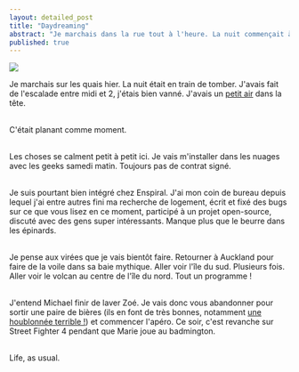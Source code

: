```yaml
---
layout: detailed_post
title: "Daydreaming"
abstract: "Je marchais dans la rue tout à l'heure. La nuit commençait à tomber. J'avais fait de l'escalade entre midi et 2, j'étais crevé."
published: true
---
```


[<img class="landscape" src="https://lh3.googleusercontent.com/w5ZNdqZTbvQpuVSMSkVIyKpwji1FHrp_Y_xf358CqGtDEUNb-tWjNc3p34nzmFkOfzXlw88iIqdDQzMH3DXeRfip97bKByOupmQdh5FymbWOEgwW10mVoN1e14s3w5ayT9Zf6RCV17RdhIW-GnlBV7A3H8HAeqLxS5q5ffR5W_hdTEYWAv-I_vWNfKezu7BbYz2mCnR0dAobD6ofysTSTaaZxT2ueHSIuundkgjcmm4uCYTHQhB3G8Sv0eCjkvOu-osdcJcWflR3g_G87mZ5J9X2szBK1vSjaFf-DBfZp9vxcUZfyix1qAzbQkyDFRdyaxqAKxSoI9jcITWJySPa-MzhbH0jisZgX4jh0IDC8l6OjUe_09RKQs5TA_fMx6lRgfE3ZLOId38C0MLgNj4go1bHYMeFyIcCefvUHEEmaVRQWzkKaOYZCWR6GZnmbtl-9w4bqMIaxVnL07Gi_sA2-FVnI2RjZUcX5VkW0o0YWpbcgVZ9_sqb4FXy_myXzDGdBHhFm4v8HOl4Zm6lSyjQ-BkI_7Sn3yuRI2Tsgi7YF3yU6yvW8kEf7IGbESKgz7OAQbGhubwLHVV2QSbirevElcnWiXOT-aRp7Y24UXyD6VoN3nMPxah5K9KWkjhhrJrCWlq-Mev72eLjab1zxHIdiy29u8RB1sNg26e-GPzItQ=w2162-h1434-no">](https://goo.gl/photos/FinWZZ5NWwWc8DB16)

Je marchais sur les quais hier. La nuit était en train de tomber. J'avais fait de l'escalade entre midi et 2, j'étais bien vanné. J'avais un [petit air](http://www.youtube.com/embed/6hak-pw9cR0?rel=0) dans la tête.
<br />
<br />

C'était planant comme moment.
<br />
<br />

Les choses se calment petit à petit ici. Je vais m'installer dans les nuages avec les geeks samedi matin. Toujours pas de contrat signé.
<br />
<br />

Je suis pourtant bien intégré chez Enspiral. J'ai mon coin de bureau depuis lequel j'ai entre autres fini ma recherche de logement, écrit et fixé des bugs sur ce que vous lisez en ce moment, participé à un projet open-source, discuté avec des gens super intéressants. Manque plus que le beurre dans les épinards.
<br />
<br />

Je pense aux virées que je vais bientôt faire. Retourner à Auckland pour faire de la voile dans sa baie mythique. Aller voir l'île du sud. Plusieurs fois. Aller voir le volcan au centre de l'île du nord. Tout un programme !
<br />
<br />

J'entend Michael finir de laver Zoé. Je vais donc vous abandonner pour sortir une paire de bières (ils en font de très bonnes, notamment [une houblonnée terrible !](http://epicbeer.com/)) et commencer l'apéro. Ce soir, c'est revanche sur Street Fighter 4 pendant que Marie joue au badmington.
<br />
<br />

Life, as usual.
